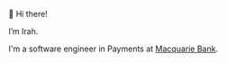 👋 Hi there!

I’m Irah.

I'm a software engineer in Payments at [Macquarie Bank](https://www.macquarie.com.au/).


<!---
- 👀 I’m interested in ...
- 🌱 I’m currently learning ...
- 💞️ I’m looking to collaborate on ...
- 📫 How to reach me ...


irosete/irosete is a ✨ special ✨ repository because its `README.md` (this file) appears on your GitHub profile.
You can click the Preview link to take a look at your changes.
--->
